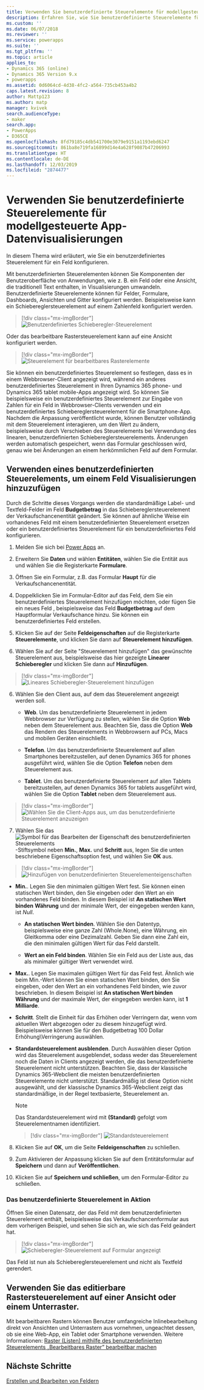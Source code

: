 ```yaml
---
title: Verwenden Sie benutzerdefinierte Steuerelemente für modellgesteuerte App-Datenvisualisierungen in Power Apps | Microsoft-Dokumentation
description: Erfahren Sie, wie Sie benutzerdefinierte Steuerelemente für Felder verwenden
ms.custom: ''
ms.date: 06/07/2018
ms.reviewer: ''
ms.service: powerapps
ms.suite: ''
ms.tgt_pltfrm: ''
ms.topic: article
applies_to:
- Dynamics 365 (online)
- Dynamics 365 Version 9.x
- powerapps
ms.assetid: 0d6064cd-4d38-4fc2-a564-735cb453a4b2
caps.latest.revision: 8
author: Mattp123
ms.author: matp
manager: kvivek
search.audienceType:
- maker
search.app:
- PowerApps
- D365CE
ms.openlocfilehash: 8fd79185c4db541700e3079e9151a1193ebd6247
ms.sourcegitcommit: 861ba8e719fa16899d14e4a628f9087b47206993
ms.translationtype: HT
ms.contentlocale: de-DE
ms.lasthandoff: 12/03/2019
ms.locfileid: "2874477"
---
```

# <a name="use-custom-controls-for-model-driven-app-data-visualizations"></a>Verwenden Sie benutzerdefinierte Steuerelemente für modellgesteuerte App-Datenvisualisierungen

In diesem Thema wird erläutert, wie Sie ein benutzerdefiniertes Steuerelement für ein Feld konfigurieren. 

Mit benutzerdefinierten Steuerelementen können Sie Komponenten der Benutzeroberfläche von Anwendungen, wie z. B. ein Feld oder eine Ansicht, die traditionell Text enthalten, in Visualisierungen umwandeln. Benutzerdefinierte Steuerelemente können für Felder, Formulare, Dashboards, Ansichten und Gitter konfiguriert werden. Beispielsweise kann ein Schiebereglersteuerelement auf einem Zahlenfeld konfiguriert werden.

   > [!div class="mx-imgBorder"] 
   > ![Benutzerdefiniertes Schieberegler-Steuerelement](media/slider-control.PNG "Schieberegler-Steuerelement für ein Feld")

Oder das bearbeitbare Rastersteuerelement kann auf eine Ansicht konfiguriert werden. 

   > [!div class="mx-imgBorder"] 
   > ![Steuerelement für bearbeitbares Rasterelemente](media/editable-grid-example.png)

Sie können ein benutzerdefiniertes Steuerelement so festlegen, dass es in einem Webbrowser-Client angezeigt wird, während ein anderes benutzerdefiniertes Steuerelement in Ihren Dynamics 365 phone- und Dynamics 365 tablet mobile-Apps angezeigt wird. So können Sie beispielsweise ein benutzerdefiniertes Steuerelement zur Eingabe von Zahlen für ein Feld in Webbrowser-Clients verwenden und ein benutzerdefiniertes Schiebereglersteuerelement für die Smartphone-App. Nachdem die Anpassung veröffentlicht wurde, können Benutzer vollständig mit dem Steuerelement interagieren, um den Wert zu ändern, beispielsweise durch Verschieben des Steuerelements bei Verwendung des linearen, benutzerdefinierten Schiebereglersteuerelements. Änderungen werden automatisch gespeichert, wenn das Formular geschlossen wird, genau wie bei Änderungen an einem herkömmlichen Feld auf dem Formular.  
  
## <a name="use-a-custom-control-to-add-visualizations-to-a-field"></a>Verwenden eines benutzerdefinierten Steuerelements, um einem Feld Visualisierungen hinzuzufügen  
 Durch die Schritte dieses Vorgangs werden die standardmäßige Label- und Textfeld-Felder im Feld **Budgetbetrag** in das Schiebereglersteuerelement der Verkaufschancenentität geändert. Sie können auf ähnliche Weise ein vorhandenes Feld mit einem benutzerdefinierten Steuerelement ersetzen oder ein benutzerdefiniertes Steuerelement für ein benutzerdefiniertes Feld konfigurieren.  
  
1.  Melden Sie sich bei [Power Apps](https://make.powerapps.com/?utm_source=padocs&utm_medium=linkinadoc&utm_campaign=referralsfromdoc) an.  

     

2.  Erweitern Sie **Daten** und wählen **Entitäten**, wählen Sie die Entität aus und wählen Sie die Registerkarte **Formulare**.  
  
2.  Öffnen Sie ein Formular, z.B. das Formular **Haupt** für die Verkaufschancenentität. 
  
3.  Doppelklicken Sie im Formular-Editor auf das Feld, dem Sie ein benutzerdefiniertes Steuerelement hinzufügen möchten, oder fügen Sie ein neues Feld , beispielsweise das Feld **Budgetbetrag** auf dem Hauptformular Verkaufschance hinzu. Sie können ein benutzerdefiniertes Feld erstellen. 
  
4.  Klicken Sie auf der Seite **Feldeigenschaften** auf die Registerkarte **Steuerelemente**, und klicken Sie dann auf **Steuerelement hinzufügen**.  
  
5.  Wählen Sie auf der Seite "Steuerelement hinzufügen" das gewünschte Steuerelement aus, beispielsweise das hier gezeigte **Linearer Schieberegler** und klicken Sie dann auf **Hinzufügen**.  

   > [!div class="mx-imgBorder"] 
   > ![Lineares Schieberegler-Steuerelement hinzufügen](media/add-slider.PNG "Lineares Schieberegler-Steuerelement hinzufügen")  
  
6.  Wählen Sie den Client aus, auf dem das Steuerelement angezeigt werden soll.  
  
    - **Web**. Um das benutzerdefinierte Steuerelement in jedem Webbrowser zur Verfügung zu stellen, wählen Sie die Option **Web** neben dem Steuerelement aus. Beachten Sie, dass die Option **Web** das Rendern des Steuerelements in Webbrowsern auf PCs, Macs und mobilen Geräten einschließt.  
  
    - **Telefon**. Um das benutzerdefinierte Steuerelement auf allen Smartphones bereitzustellen, auf denen Dynamics 365 for phones ausgeführt wird, wählen Sie die Option **Telefon** neben dem Steuerelement aus.  
  
    - **Tablet**. Um das benutzerdefinierte Steuerelement auf allen Tablets bereitzustellen, auf denen Dynamics 365 for tablets ausgeführt wird, wählen Sie die Option **Tablet** neben dem Steuerelement aus.  
  
   > [!div class="mx-imgBorder"] 
   > ![Wählen Sie die Client-Apps aus, um das benutzerdefinierte Steuerelement anzuzeigen](media/choose-client.png "Wählen Sie die Client-Apps aus, um das benutzerdefinierte Steuerelement anzuzeigen")  
  
7.  Wählen Sie das ![Symbol für das Bearbeiten der Eigenschaft des benutzerdefinierten Steuerelements](media/ccf-pencil-icon.png "Symbol für das Bearbeiten der Eigenschaft des benutzerdefinierten Steuerelements")-Stiftsymbol neben **Min.**, **Max.** und **Schritt** aus, legen Sie die unten beschriebene Eigenschaftsoption fest, und wählen Sie **OK** aus.  
  
   > [!div class="mx-imgBorder"] 
   > ![Hinzufügen von benutzerdefinierten Steuerelementeigenschaften](media/ccf-add-properties.png "Hinzufügen von benutzerdefinierten Steuerelementeigenschaften")
  
   - **Min.**. Legen Sie den minimalen gültigen Wert fest. Sie können einen statischen Wert binden, den Sie eingeben oder den Wert an ein vorhandenes Feld binden. In diesem Beispiel ist **An statischen Wert binden** **Währung** und der minimale Wert, der eingegeben werden kann, ist *Null*.  
  
       - **An statischen Wert binden**. Wählen Sie den Datentyp, beispielsweise eine ganze Zahl (Whole.None), eine Währung, ein Gleitkomma oder eine Dezimalzahl. Geben Sie dann eine Zahl ein, die den minimalen gültigen Wert für das Feld darstellt.  
  
       - **Wert an ein Feld binden**. Wählen Sie ein Feld aus der Liste aus, das als minimaler gültiger Wert verwendet wird.  
  
   - **Max.**. Legen Sie maximalen gültigen Wert für das Feld fest. Ähnlich wie beim Min.-Wert können Sie einen statischen Wert binden, den Sie eingeben, oder den Wert an ein vorhandenes Feld binden, wie zuvor beschrieben. In diesem Beispiel ist **An statischen Wert binden** **Währung** und der maximale Wert, der eingegeben werden kann, ist **1 Milliarde**.  
  
   - **Schritt**. Stellt die Einheit für das Erhöhen oder Verringern dar, wenn vom aktuellen Wert abgezogen oder zu diesem hinzugefügt wird. Beispielsweise können Sie für den Budgetbetrag 100 Dollar Erhöhung\Verringerung auswählen.  
  
   - **Standardsteuerelement ausblenden**. Durch Auswählen dieser Option wird das Steuerelement ausgeblendet, sodass weder das Steuerelement noch die Daten in Clients angezeigt werden, die das benutzerdefinierte Steuerelement nicht unterstützen. Beachten Sie, dass der klassische Dynamics 365-Webclient die meisten benutzerdefinierten Steuerelemente nicht unterstützt. Standardmäßig ist diese Option nicht ausgewählt, und der klassische Dynamics 365-Webclient zeigt das standardmäßige, in der Regel textbasierte, Steuerelement an.  
  
       > [!NOTE]
       >  Das Standardsteuerelement wird mit **(Standard)** gefolgt vom Steuerelementnamen identifiziert.  
       >   
       > > [!div class="mx-imgBorder"] 
       > > ![Standardsteuerelement](media/default-control.png "Standardsteuerelement")  
  
8.  Klicken Sie auf **OK**, um die Seite **Feldeigenschaften** zu schließen.  
  
9. Zum Aktivieren der Anpassung klicken Sie auf dem Entitätsformular auf **Speichern** und dann auf **Veröffentlichen**.  
  
10. Klicken Sie auf **Speichern und schließen**, um den Formular-Editor zu schließen.  
  
### <a name="see-the-custom-control-in-action"></a>Das benutzerdefinierte Steuerelement in Aktion  
 Öffnen Sie einen Datensatz, der das Feld mit dem benutzerdefinierten Steuerelement enthält, beispielsweise das Verkaufschancenformular aus dem vorherigen Beispiel, und sehen Sie sich an, wie sich das Feld geändert hat.  
  
   > [!div class="mx-imgBorder"] 
   > ![Schieberegler-Steuerelement auf Formular angezeigt](media/slider-control.PNG "Schieberegler-Steuerelement auf Formular angezeigt")  
  
 Das Feld ist nun als Schiebereglersteuerelement und nicht als Textfeld gerendert. 

## <a name="use-the-editable-grid-control-on-a-view-or-sub-grid"></a>Verwenden Sie das editierbare Rastersteuerelement auf einer Ansicht oder einem Unterraster.

Mit bearbeitbaren Rastern können Benutzer umfangreiche Inlinebearbeitung direkt von Ansichten und Unterrastern aus vornehmen, ungeachtet dessen, ob sie eine Web-App, ein Tablet oder Smartphone verwenden. Weitere Informationen: [Raster (Listen) mithilfe des benutzerdefinierten Steuerelements „Bearbeitbares Raster” bearbeitbar machen](make-grids-lists-editable-custom-control.md) 
  
## <a name="next-steps"></a>Nächste Schritte  
[Erstellen und Bearbeiten von Feldern](../common-data-service/create-edit-fields.md)
